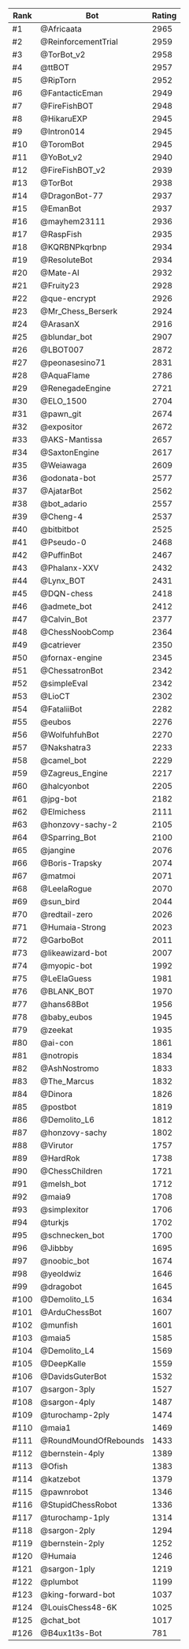 Rank|Bot|Rating
---|---|---
#1|@Africaata|2965
#2|@ReinforcementTrial|2959
#3|@TorBot_v2|2958
#4|@ttBOT|2957
#5|@RipTorn|2952
#6|@FantacticEman|2949
#7|@FireFishBOT|2948
#8|@HikaruEXP|2945
#9|@Intron014|2945
#10|@ToromBot|2945
#11|@YoBot_v2|2940
#12|@FireFishBOT_v2|2939
#13|@TorBot|2938
#14|@DragonBot-77|2937
#15|@EmanBot|2937
#16|@mayhem23111|2936
#17|@RaspFish|2935
#18|@KQRBNPkqrbnp|2934
#19|@ResoluteBot|2934
#20|@Mate-AI|2932
#21|@Fruity23|2928
#22|@que-encrypt|2926
#23|@Mr_Chess_Berserk|2924
#24|@ArasanX|2916
#25|@blundar_bot|2907
#26|@LBOT007|2872
#27|@peonasesino71|2831
#28|@AquaFlame|2786
#29|@RenegadeEngine|2721
#30|@ELO_1500|2704
#31|@pawn_git|2674
#32|@expositor|2672
#33|@AKS-Mantissa|2657
#34|@SaxtonEngine|2617
#35|@Weiawaga|2609
#36|@odonata-bot|2577
#37|@AjatarBot|2562
#38|@bot_adario|2557
#39|@Cheng-4|2537
#40|@bitbitbot|2525
#41|@Pseudo-0|2468
#42|@PuffinBot|2467
#43|@Phalanx-XXV|2432
#44|@Lynx_BOT|2431
#45|@DQN-chess|2418
#46|@admete_bot|2412
#47|@Calvin_Bot|2377
#48|@ChessNoobComp|2364
#49|@catriever|2350
#50|@fornax-engine|2345
#51|@ChessatronBot|2342
#52|@simpleEval|2342
#53|@LioCT|2302
#54|@FataliiBot|2282
#55|@eubos|2276
#56|@WolfuhfuhBot|2270
#57|@Nakshatra3|2233
#58|@camel_bot|2229
#59|@Zagreus_Engine|2217
#60|@halcyonbot|2205
#61|@jpg-bot|2182
#62|@Elmichess|2111
#63|@honzovy-sachy-2|2105
#64|@Sparring_Bot|2100
#65|@jangine|2076
#66|@Boris-Trapsky|2074
#67|@matmoi|2071
#68|@LeelaRogue|2070
#69|@sun_bird|2044
#70|@redtail-zero|2026
#71|@Humaia-Strong|2023
#72|@GarboBot|2011
#73|@likeawizard-bot|2007
#74|@myopic-bot|1992
#75|@LeElaGuess|1981
#76|@BLANK_BOT|1970
#77|@hans68Bot|1956
#78|@baby_eubos|1945
#79|@zeekat|1935
#80|@ai-con|1861
#81|@notropis|1834
#82|@AshNostromo|1833
#83|@The_Marcus|1832
#84|@Dinora|1826
#85|@postbot|1819
#86|@Demolito_L6|1812
#87|@honzovy-sachy|1802
#88|@Virutor|1757
#89|@HardRok|1738
#90|@ChessChildren|1721
#91|@melsh_bot|1712
#92|@maia9|1708
#93|@simplexitor|1706
#94|@turkjs|1702
#95|@schnecken_bot|1700
#96|@Jibbby|1695
#97|@noobic_bot|1674
#98|@yeoldwiz|1646
#99|@dragobot|1645
#100|@Demolito_L5|1634
#101|@ArduChessBot|1607
#102|@munfish|1601
#103|@maia5|1585
#104|@Demolito_L4|1569
#105|@DeepKalle|1559
#106|@DavidsGuterBot|1532
#107|@sargon-3ply|1527
#108|@sargon-4ply|1487
#109|@turochamp-2ply|1474
#110|@maia1|1469
#111|@RoundMoundOfRebounds|1433
#112|@bernstein-4ply|1389
#113|@Ofish|1383
#114|@katzebot|1379
#115|@pawnrobot|1346
#116|@StupidChessRobot|1336
#117|@turochamp-1ply|1314
#118|@sargon-2ply|1294
#119|@bernstein-2ply|1252
#120|@Humaia|1246
#121|@sargon-1ply|1219
#122|@plumbot|1199
#123|@king-forward-bot|1037
#124|@LouisChess48-6K|1025
#125|@chat_bot|1017
#126|@B4ux1t3s-Bot|781
